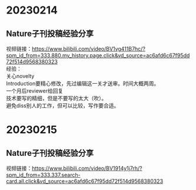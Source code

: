 # 20230214
## Nature子刊投稿经验分享
视频链接：https://www.bilibili.com/video/BV1vg411B7hc/?spm_id_from=333.880.my_history.page.click&vd_source=ac6afd6c67f95dd72f514d9568380323  
经验：  
      关心novelty  
      Introduction要精心修改，先过编辑这一关才送审。时间大概两周。  
      一个月后reviewer给回复  
      技术要写的精细，但是不要写的太大（吹）。  
      避免diss别人的工作，但可以比较，写作要合适。  
# 20230215
## Nature子刊投稿经验分享
视频链接：https://www.bilibili.com/video/BV1914y1j7rh/?spm_id_from=333.337.search-card.all.click&vd_source=ac6afd6c67f95dd72f514d9568380323
